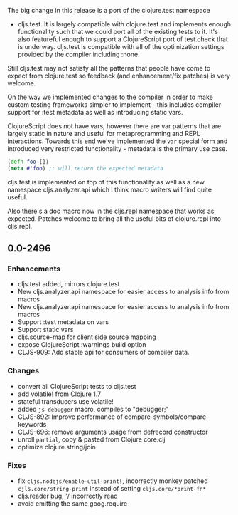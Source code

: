 
The big change in this release is a port of the clojure.test namespace 
- cljs.test. 
It is largely compatible with clojure.test and implements enough 
functionality such 
that we could port all of the existing tests to it. It's also featureful enough 
to support a ClojureScript port of test.check that is underway. 
cljs.test is compatible 
with all of the optimization settings provided by the compiler including :none. 

Still cljs.test may not satisfy all the patterns that people have come to expect 
from clojure.test so feedback (and enhancement/fix patches) is very welcome. 

On the way we implemented changes to the compiler in order to make 
custom testing 
frameworks simpler to implement - this includes compiler support for 
:test metadata as well 
as introducing static vars. 

ClojureScript does not have vars, however there are var patterns that 
are largely 
static in nature and useful for metaprogramming and REPL interactions. Towards 
this end we've implemented the `var` special form and introduced very restricted 
functionality - metadata is the primary use case. 

```clj
(defn foo []) 
(meta #'foo) ;; will return the expected metadata 
```

cljs.test is implemented on top of this functionality as well as a new namespace 
cljs.analyzer.api which I think macro writers will find quite useful. 

Also there's a doc macro now in the cljs.repl namespace that works as expected. 
Patches welcome to bring all the useful bits of clojure.repl into cljs.repl. 

## 0.0-2496 

### Enhancements 
* cljs.test added, mirrors clojure.test 
* New cljs.analyzer.api namespace for easier access to analysis info from macros 
* New cljs.analyzer.api namespace for easier access to analysis info from macros 
* Support :test metadata on vars 
* Support static vars 
* cljs.source-map for client side source mapping 
* expose ClojureScript :warnings build option 
* CLJS-909: Add stable api for consumers of compiler data. 

### Changes 
* convert all ClojureScript tests to cljs.test 
* add volatile! from Clojure 1.7 
* stateful transducers use volatile! 
* added `js-debugger` macro, compiles to "debugger;" 
* CLJS-892: Improve performance of compare-symbols/compare-keywords 
* CLJS-696: remove arguments usage from defrecord constructor 
* unroll `partial`, copy & pasted from Clojure core.clj 
* optimize clojure.string/join 

### Fixes 
* fix `cljs.nodejs/enable-util-print!`, incorrectly monkey patched 
`cjls.core/string-print` instead of setting `cljs.core/*print-fn*` 
* cljs.reader bug, '/ incorrectly read 
* avoid emitting the same goog.require 